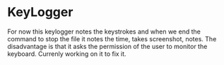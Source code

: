 # KeyLogger
For now this keylogger notes the keystrokes and when we end the command to stop the file it notes the time, takes screenshot, notes. 
The disadvantage is that it asks the permission of the user to monitor the keyboard.
Currenly working on it to fix it.
